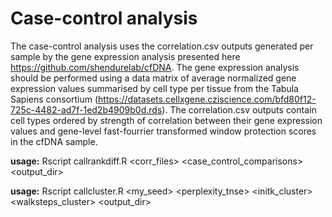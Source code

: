 # Case-control analysis

The case-control analysis uses the correlation.csv outputs generated per sample by the gene expression analysis presented here https://github.com/shendurelab/cfDNA. The gene expression analysis should be performed using a data matrix of average normalized gene expression values summarised by cell type per tissue from the Tabula Sapiens consortium (https://datasets.cellxgene.cziscience.com/bfd80f12-725c-4482-ad7f-1ed2b4909b0d.rds). The correlation.csv outputs contain cell types ordered by strength of correlation between their gene expression values and gene-level fast-fourrier transformed window protection scores in the cfDNA sample.

**usage:** Rscript callrankdiff.R <corr_files> <case_control_comparisons> <output_dir>

**usage:** Rscript callcluster.R <my_seed> <perplexity_tnse> <initk_cluster> <walksteps_cluster> <output_dir>
